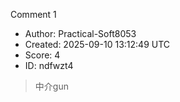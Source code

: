 Comment 1

- Author: Practical-Soft8053
- Created: 2025-09-10 13:12:49 UTC
- Score: 4
- ID: ndfwzt4

> 中介gun
